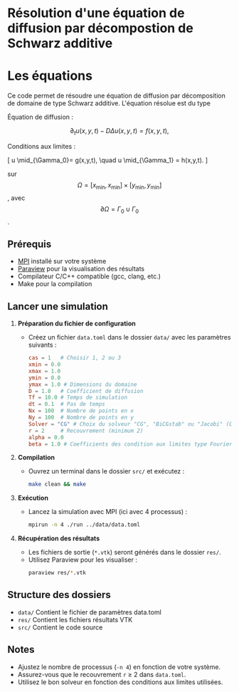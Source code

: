 # Résolution d'une équation de diffusion par décompostion de Schwarz additive

# Les équations

Ce code permet de résoudre une équation de diffusion par décomposition de domaine de type Schwarz additive. L'équation résolue est du type

Équation de diffusion :

$$
\partial_t u(x,y,t) - D \Delta u(x,y,t) = f(x,y,t),
$$

Conditions aux limites :

\[
u \mid_{\Gamma_0}= g(x,y,t), \quad u \mid_{\Gamma_1} = h(x,y,t).
\]

sur $$\Omega = [x_\text{min}, x_\text{min}] \times [y_\text{min}, y_\text{min}]$$, avec $$\partial\Omega = \Gamma_0 \cup \Gamma_0$$.

## Prérequis
- [MPI](https://www.open-mpi.org/) installé sur votre système
- [Paraview](https://www.paraview.org/) pour la visualisation des résultats
- Compilateur C/C++ compatible (gcc, clang, etc.)
- Make pour la compilation

## Lancer une simulation

1. **Préparation du fichier de configuration**  
   - Créez un fichier `data.toml` dans le dossier `data/` avec les paramètres suivants :  
     ```toml
     cas = 1   # Choisir 1, 2 ou 3
     xmin = 0.0
     xmax = 1.0
     ymin = 0.0
     ymax = 1.0 # Dimensions du domaine
     D = 1.0   # Coefficient de diffusion
     Tf = 10.0 # Temps de simulation
     dt = 0.1  # Pas de temps
     Nx = 100  # Nombre de points en x
     Ny = 100  # Nombre de points en y
     Solver = "CG" # Choix du solveur "CG", "BiCGstab" ou "Jacobi" (CG ou jacobi si les matrices sont sdp)
     r = 2     # Recouvrement (minimum 2)
     alpha = 0.0
     beta = 1.0 # Coefficients des condition aux limites type Fourier-Robin
     ```

2. **Compilation**  
   - Ouvrez un terminal dans le dossier `src/` et exécutez :  
     ```sh
     make clean && make
     ```

3. **Exécution**  
   - Lancez la simulation avec MPI (ici avec 4 processus) :  
     ```sh
     mpirun -n 4 ./run ../data/data.toml
     ```

4. **Récupération des résultats**  
   - Les fichiers de sortie (`*.vtk`) seront générés dans le dossier `res/`.  
   - Utilisez Paraview pour les visualiser :  
     ```sh
     paraview res/*.vtk
     ```

## Structure des dossiers

- `data/` Contient le fichier de paramètres data.toml
- `res/` Contient les fichiers résultats VTK
- `src/` Contient le code source


## Notes
- Ajustez le nombre de processus (`-n 4`) en fonction de votre système.
- Assurez-vous que le recouvrement `r` ≥ 2 dans `data.toml`.
- Utilisez le bon solveur en fonction des conditions aux limites utilisées.

